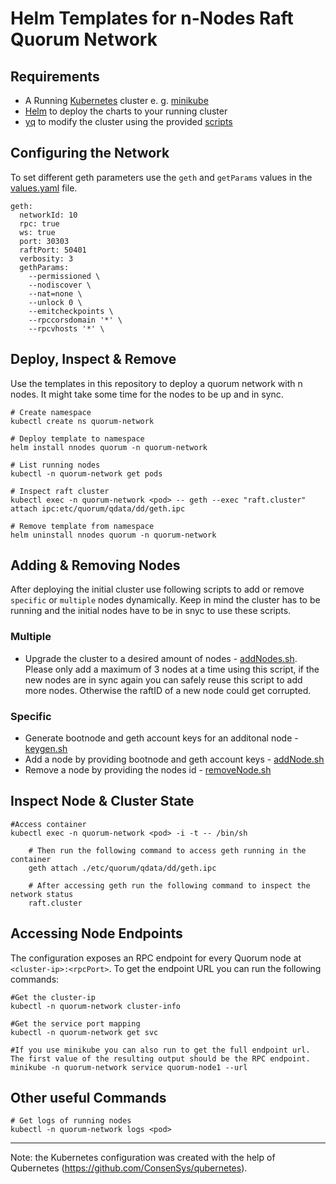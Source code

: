 # Helm Templates for n-Nodes Raft Quorum Network

## Requirements
- A Running [Kubernetes](https://kubernetes.io/) cluster e. g. [minikube](https://minikube.sigs.k8s.io/docs/start/)
- [Helm](https://helm.sh/) to deploy the charts to your running cluster
- [yq](https://github.com/mikefarah/yq) to modify the cluster using the provided [scripts](quorum/scripts/)

## Configuring the Network
To set different geth parameters use the `geth` and `getParams` values in the [values.yaml](quorum/values.yaml) file.
```
geth:
  networkId: 10
  rpc: true
  ws: true 
  port: 30303
  raftPort: 50401
  verbosity: 3
  gethParams: 
    --permissioned \
    --nodiscover \
    --nat=none \
    --unlock 0 \
    --emitcheckpoints \
    --rpccorsdomain '*' \
    --rpcvhosts '*' \
```

## Deploy, Inspect & Remove
Use the templates in this repository to deploy a quorum network with n nodes. It might take some time for the nodes to be up and in sync.
```
# Create namespace
kubectl create ns quorum-network

# Deploy template to namespace
helm install nnodes quorum -n quorum-network

# List running nodes 
kubectl -n quorum-network get pods

# Inspect raft cluster
kubectl exec -n quorum-network <pod> -- geth --exec "raft.cluster" attach ipc:etc/quorum/qdata/dd/geth.ipc

# Remove template from namespace
helm uninstall nnodes quorum -n quorum-network
```

## Adding & Removing Nodes
After deploying the initial cluster use following scripts to add or remove `specific` or `multiple` nodes dynamically. Keep in mind the cluster has to be running and the initial nodes have to be in snyc to use these scripts.

### Multiple
- Upgrade the cluster to a desired amount of nodes - [addNodes.sh](quorum/scripts/addNodes.sh). Please only add a maximum of 3 nodes at a time using this script, if the new nodes are in sync again you can safely reuse this script to add more nodes. Otherwise the raftID of a new node could get corrupted. 

### Specific
- Generate bootnode and geth account keys for an additonal node - [keygen.sh](quorum/scripts/keygen.sh)
- Add a node by providing bootnode and geth account keys - [addNode.sh](quorum/scripts/addNode.sh)  
- Remove a node by providing the nodes id - [removeNode.sh](quorum/scripts/removeNode.sh)

## Inspect Node & Cluster State
```
#Access container
kubectl exec -n quorum-network <pod> -i -t -- /bin/sh

    # Then run the following command to access geth running in the container 
    geth attach ./etc/quorum/qdata/dd/geth.ipc

    # After accessing geth run the following command to inspect the network status
    raft.cluster
```

## Accessing Node Endpoints
The configuration exposes an RPC endpoint for every Quorum node at `<cluster-ip>:<rpcPort>`. To get the endpoint URL you can run the following commands:
```
#Get the cluster-ip
kubectl -n quorum-network cluster-info 

#Get the service port mapping
kubectl -n quorum-network get svc

#If you use minikube you can also run to get the full endpoint url. The first value of the resulting output should be the RPC endpoint. 
minikube -n quorum-network service quorum-node1 --url
```

## Other useful Commands
```
# Get logs of running nodes 
kubectl -n quorum-network logs <pod>
```
---
Note: the Kubernetes configuration was created with the help of Qubernetes (https://github.com/ConsenSys/qubernetes).